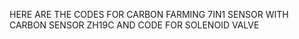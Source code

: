 HERE ARE THE CODES FOR CARBON FARMING 7IN1 SENSOR WITH CARBON SENSOR ZH19C AND CODE FOR SOLENOID VALVE
